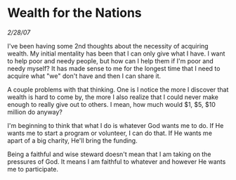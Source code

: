 # Wealth for the Nations

_2/28/07_

I've been having some 2nd thoughts about the necessity of acquiring wealth. My initial mentality has been that I can only give what I have. I want to help poor and needy people, but how can I help them if I'm poor and needy myself? It has made sense to me for the longest time that I need to acquire what "we" don't have and then I can share it.

A couple problems with that thinking. One is I notice the more I discover that wealth is hard to come by, the more I also realize that I could never make enough to really give out to others. I mean, how much would $1, $5, $10 million do anyway?

I'm beginning to think that what I do is whatever God wants me to do. If He wants me to start a program or volunteer, I can do that. If He wants me apart of a big charity, He'll bring the funding.

Being a faithful and wise steward doesn't mean that I am taking on the pressures of God. It means I am faithful to whatever and however He wants me to participate.